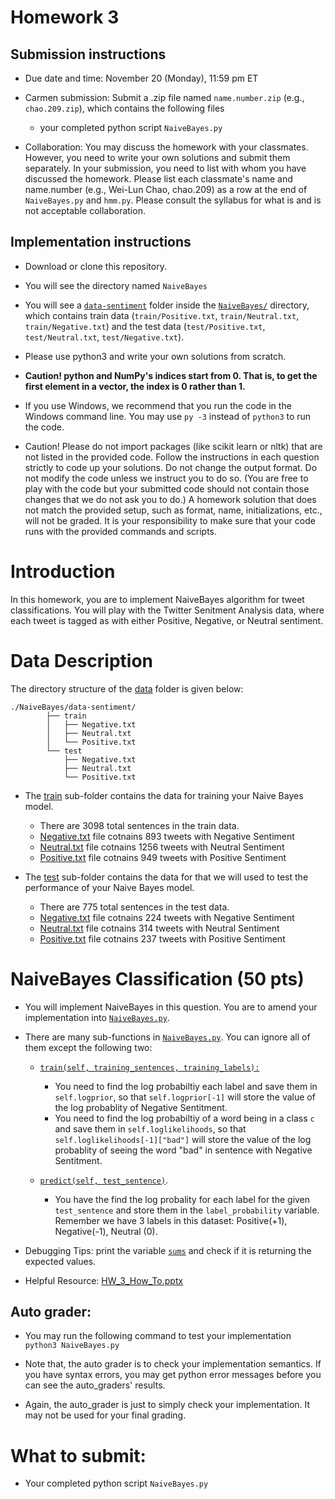 # Homework 3

## Submission instructions

* Due date and time: November 20 (Monday), 11:59 pm ET

* Carmen submission: 
Submit a .zip file named `name.number.zip` (e.g., `chao.209.zip`), which contains the following files
  - your completed python script `NaiveBayes.py` 
 
* Collaboration: You may discuss the homework with your classmates. However, you need to write your own solutions and submit them separately. In your submission, you need to list with whom you have discussed the homework. Please list each classmate's name and name.number (e.g., Wei-Lun Chao, chao.209) as a row at the end of `NaiveBayes.py` and `hmm.py`. Please consult the syllabus for what is and is not acceptable collaboration.

## Implementation instructions

* Download or clone this repository.

* You will see the directory named `NaiveBayes` 

* You will see a [`data-sentiment`](`NaiveBayes/data-sentiment/`) folder inside the  [`NaiveBayes/`](./NaiveBayes/) directory, which contains train data (`train/Positive.txt`, `train/Neutral.txt`, `train/Negative.txt`) and the test data (`test/Positive.txt`, `test/Neutral.txt`, `test/Negative.txt`).


* Please use python3 and write your own solutions from scratch. 

* **Caution! python and NumPy's indices start from 0. That is, to get the first element in a vector, the index is 0 rather than 1.**

* If you use Windows, we recommend that you run the code in the Windows command line. You may use `py -3` instead of `python3` to run the code.

* Caution! Please do not import packages (like scikit learn or nltk) that are not listed in the provided code. Follow the instructions in each question strictly to code up your solutions. Do not change the output format. Do not modify the code unless we instruct you to do so. (You are free to play with the code but your submitted code should not contain those changes that we do not ask you to do.) A homework solution that does not match the provided setup, such as format, name, initializations, etc., will not be graded. It is your responsibility to make sure that your code runs with the provided commands and scripts.



# Introduction

In this homework, you are to implement NaiveBayes algorithm for tweet classifications. You will play with the Twitter Senitment Analysis data, where each tweet is tagged as with either Positive, Negative, or Neutral sentiment.


# Data Description

The directory structure of the [data](./NaiveBayes/data-sentiment/) folder is given below:

```
./NaiveBayes/data-sentiment/
		├── train
		│   ├── Negative.txt
		│   ├── Neutral.txt
		│   └── Positive.txt
		└── test
		    ├── Negative.txt
		    ├── Neutral.txt
		    └── Positive.txt
```


* The [train](./NaiveBayes/data-sentiment/train/) sub-folder contains the data for training your Naive Bayes model. 
	* There are 3098 total sentences in the train data. 
	* [Negative.txt](./NaiveBayes/data-sentiment/train/Negative.txt) file cotnains 893 tweets with Negative Sentiment
	* [Neutral.txt](./NaiveBayes/data-sentiment/train/Neutral.txt) file cotnains 1256 tweets with Neutral Sentiment
	* [Positive.txt](./NaiveBayes/data-sentiment/train/Positive.txt) file cotnains 949 tweets with Positive Sentiment


* The [test](./NaiveBayes/data-sentiment/test/) sub-folder contains the data for that we will used to test the performance of your Naive Bayes model. 
	* There are 775 total sentences in the test data. 
	* [Negative.txt](./NaiveBayes/data-sentiment/test/Negative.txt) file cotnains 224 tweets with Negative Sentiment
	* [Neutral.txt](./NaiveBayes/data-sentiment/test/Neutral.txt) file cotnains 314 tweets with Neutral Sentiment
	* [Positive.txt](./NaiveBayes/data-sentiment/test/Positive.txt) file cotnains 237 tweets with Positive Sentiment




# NaiveBayes Classification (50 pts)

* You will implement NaiveBayes in this question. You are to amend your implementation into [`NaiveBayes.py`](./NaiveBayes/NaiveBayes.py).

* There are many sub-functions in  [`NaiveBayes.py`](./NaiveBayes/NaiveBayes.py). You can ignore all of them except the following two:
	* [`train(self, training_sentences, training_labels):`](./NaiveBayes/NaiveBayes.py#L95)
		* You need to find the log probabiltiy each label and save them in `self.logprior`, so that `self.logprior[-1]` will store the value of the log probablity of Negative Sentitment.
		* You need to find the log probabiltiy of a word being in a class `c` and save them in `self.loglikelihoods`, so that `self.loglikelihoods[-1]["bad"]` will store the value of the log probablity of seeing the word "bad" in sentence with Negative Sentitment.
		
	* [`predict(self, test_sentence)`](./NaiveBayes/NaiveBayes.py#L121). 
		* You have the find the log probality for each label for the given `test_sentence` and store them in the `label_probability` variable. Remember we have 3 labels in this dataset: Positive(+1), Negative(-1), Neutral (0).

* Debugging Tips: print the variable [`sums`](./NaiveBayes/NaiveBayes.py#L136) and check if it is returning the expected values.

* Helpful Resource: [HW_3_How_To.pptx](./HW_3_How_To.pptx)
  

## Auto grader:

* You may run the following command to test your implementation<br/>
`python3 NaiveBayes.py`<br/>

* Note that, the auto grader is to check your implementation semantics. If you have syntax errors, you may get python error messages before you can see the auto_graders' results.

* Again, the auto_grader is just to simply check your implementation. It may not be used for your final grading.




# What to submit:

* Your completed python script `NaiveBayes.py`



